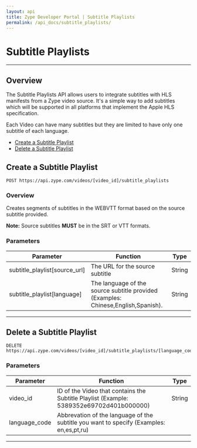 ```yaml
---
layout: api
title: Zype Developer Portal | Subtitle Playlists
permalink: /api_docs/subtitle_playlists/
---
```


# Subtitle Playlists
---

## Overview
The Subtitle Playlists API allows users to integrate subtitles with HLS manifests from a Zype video source. It's a simple way to add subtitles which will be supported in all platforms that implement the Apple HLS specification.

Each Video can have many subtitles but they are limited to have only one subtitle of each language.

* [Create a Subtitle Playlist](#create-a-subtitle-playlist)
* [Delete a Subtitle Playlist](#delete-a-subtitle-playlist)

## Create a Subtitle Playlist
```
POST https://api.zype.com/videos/[video_id]/subtitle_playlists
```

### Overview
Creates segments of subtitles in the WEBVTT format based on the source subtitle provided.

**Note:** Source subtitles **MUST** be in the SRT or VTT formats.

### Parameters

Parameter | Function | Type
--------- | -------- | ----
subtitle_playlist[source_url] | The URL for the source subtitle | String
subtitle_playlist[language] | The language of the source subtitle provided (Examples: Chinese,English,Spanish). | String

---

## Delete a Subtitle Playlist
```
DELETE https://api.zype.com/videos/[video_id]/subtitle_playlists/[language_code]
```

### Parameters

Parameter | Function | Type
--------- | -------- | ----
video_id        | ID of the Video that contains the Subtitle Playlist (Example: 5389352e69702d401b000000) | String
language_code   | Abbrevation of the language of the subtitle you want to specify (Examples: en,es,pt,ru)

---